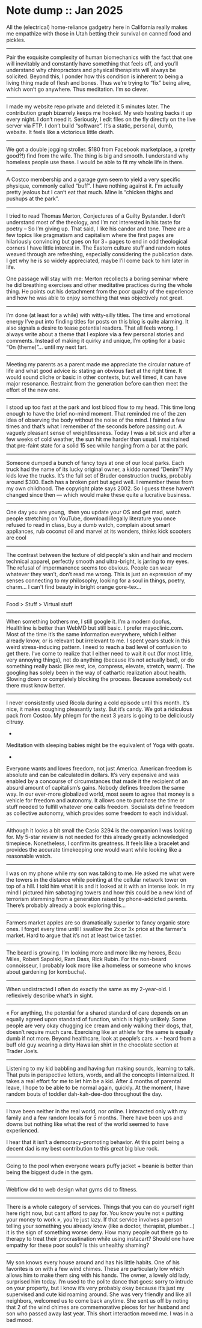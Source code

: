 # Note dump :: Jan 2025

All the (electrical) home-reliance gadgetry here in California really makes me empathize with those in Utah betting their survival on canned food and pickles.

---
Pair the exquisite complexity of human biomechanics with the fact that one will inevitably and constantly have something that feels off, and you’ll understand why chiropractors and physical therapists will always be solicited. Beyond this, I ponder how this condition is inherent to being a living thing made of flesh and bones. Thus we’re trying to “fix” being alive, which won’t go anywhere. Thus meditation. I’m so clever.

---
I made my website repo private and deleted it 5 minutes later. The contribution graph bizarrely keeps me hooked. My web hosting backs it up every night. I don’t need it. Seriously, I edit files on the fly directly on the live server via FTP. I don’t build “software”. It’s a static, personal, dumb, website. It feels like a victorious little death.

---
We got a double jogging stroller. $180 from Facebook marketplace, a (pretty good?!) find from the wife. The thing is big and smooth. I understand why homeless people use these. I would be able to fit my whole life in there.

---
A Costco membership and a garage gym seem to yield a very specific physique, commonly called “buff”. I have nothing against it. I'm actually pretty jealous but I can’t eat that much. Mine is “chicken thighs and pushups at the park”.

---
I tried to read Thomas Merton, Conjectures of a Guilty Bystander. I don’t understand most of the theology, and I’m not interested in his taste for poetry – So I’m giving up. That said, I like his candor and tone. There are a few topics like pragmatism and capitalism where the first pages are hilariously convincing but goes on for 3+ pages to end in odd theological corners I have little interest in. The Eastern culture stuff and random notes weaved through are refreshing, especially considering the publication date. I get why he is so widely appreciated, maybe I’ll come back to him later in life.

One passage will stay with me: Merton recollects a boring seminar where he did breathing exercises and other meditative practices during the whole thing. He points out his detachment from the poor quality of the experience and how he was able to enjoy something that was objectively not great.

---
I’m done (at least for a while) with witty-silly titles. The time and emotional energy I’ve put into finding titles for posts on this blog is quite alarming. It also signals a desire to tease potential readers. That all feels wrong. I always write about a theme that I explore via a few personal stories and comments. Instead of making it quirky and unique, I’m opting for a basic “On (theme)”… until my next fart.

---
Meeting my parents as a parent made me appreciate the circular nature of life and what good advice is: stating an obvious fact at the right time. It would sound cliche or basic in other contexts, but well timed, it can have major resonance. Restraint from the generation before can then meet the effort of the new one.

---
I stood up too fast at the park and lost blood flow to my head. This time long enough to have the brief no-mind moment. That reminded me of the zen idea of observing the body without the noise of the mind. I fainted a few times and that’s what I remember of the seconds before passing out. A vaguely pleasant sense of weightlessness. Today I was a bit sick and after a few weeks of cold weather, the sun hit me harder than usual. I maintained that pre-faint state for a solid 15 sec while hanging from a bar at the park.

---
Someone dumped a bunch of fancy toys at one of our local parks. Each truck had the name of its lucky original owner, a kiddo named “Denim”? My kids love the trucks. It’s the full set of Bruder construction trucks, probably around $300. Each has a broken part but aged well. I remember these from my own childhood. The copyright plate says 2002. So I guess these haven’t changed since then — which would make these quite a lucrative business.

---
One day you are young, 
then you update your OS and get mad,
watch people stretching on YouTube,
download illegally literature you once refused to read in class,
buy a dumb watch,
complain about smart appliances,
rub coconut oil and marvel at its wonders,
thinks kick scooters are cool

---
The contrast between the texture of old people's skin and hair and modern technical apparel, perfectly smooth and ultra-bright, is jarring to my eyes. The refusal of impermanence seems too obvious. People can wear whatever they wan’t, don’t read me wrong. This is just an expression of my senses connecting to my philosophy, looking for a soul in things, poetry, charm... I can't find beauty in bright orange gore-tex...

---
Food > Stuff > Virtual stuff

---
When something bothers me, I still google it. I’m a modern doofus, Healthline is better than WebMD but still basic. I prefer mayoclinic.com. Most of the time it’s the same information everywhere, which I either already know, or is relevant but irrelevant to me. I spent years stuck in this weird stress-inducing pattern. I need to reach a bad level of confusion to get there. I’ve come to realize that I either need to wait it out (for most little, very annoying things), not do anything (because it’s not actually bad), or do something really basic (like rest, ice, compress, elevate, stretch, warm). The googling has solely been in the way of cathartic realization about health. Slowing down or completely blocking the process. Because somebody out there must know better.

---
I never consistently used Ricola during a cold episode until this month. It’s nice, it makes coughing pleasantly tasty. But it’s candy. We got a ridiculous pack from Costco. My phlegm for the next 3 years is going to be deliciously citrusy. 

-
Meditation with sleeping babies might be the equivalent of Yoga with goats.

-
Everyone wants and loves freedom, not just America. American freedom is absolute and can be calculated in dollars. It’s very expensive and was enabled by a concourse of circumstances that made it the recipient of an absurd amount of capitalism’s gains. Nobody defines freedom the same way. In our ever-more globalized world, most seem to agree that money is a vehicle for freedom and autonomy. It allows one to purchase the time or stuff needed to fulfill whatever one calls freedom. Socialists define freedom as collective autonomy, which provides some freedom to each individual.

---
Although it looks a bit small the Casio 3294 is the companion I was looking for. My 5-star review is not needed for this already greatly acknowledged timepiece. Nonetheless, I confirm its greatness. It feels like a bracelet and provides the accurate timekeeping one would want while looking like a reasonable watch.

---
I was on my phone while my son was talking to me. He asked me what were the towers in the distance while pointing at the cellular network tower on top of a hill. I told him what it is and it looked at it with an intense look. In my mind I pictured him sabotaging towers and how this could be a new kind of terrorism stemming from a generation raised by phone-addicted parents. There’s probably already a book exploring this…

---
Farmers market apples are so dramatically superior to fancy organic store ones. I forget every time until I swallow the 2x or 3x price at the farmer's market. Hard to argue that it’s not at least twice tastier.

---
The beard is growing. I’m looking more and more like my heroes, Beau Miles, Robert Sapolski, Ram Dass, Rick Rubin. For the non-beard connoisseur, I probably look more like a homeless or someone who knows about gardening (or kombucha).

---
When undistracted I often do exactly the same as my 2-year-old. I reflexively describe what’s in sight.

---
« For anything, the potential for a shared standard of care depends on an equally agreed upon standard of function, which is highly unlikely. Some people are very okay chugging ice cream and only walking their dogs, that, doesn’t require much care. Exercising like an athlete for the same is equally dumb if not more. Beyond healthcare, look at people’s cars. » - heard from a buff old guy wearing a dirty Hawaiian shirt in the chocolate section at Trader Joe’s. 

---
Listening to my kid babbling and having fun making sounds, learning to talk. That puts in perspective letters, words, and all the concepts I internalized. It takes a real effort for me to let him be a kid. After 4 months of parental leave, I hope to be able to be normal again, quickly. At the moment, I have random bouts of toddler dah-kah-dee-doo throughout the day.

---
I have been neither in the real world, nor online. I interacted only with my family and a few random locals for 5 months. There have been ups and downs but nothing like what the rest of the world seemed to have experienced.

I hear that it isn’t a democracy-promoting behavior. At this point being a decent dad is my best contribution to this great big blue rock. 

---
Going to the pool when everyone wears puffy jacket + beanie is better than being the biggest dude in the gym.

---
Webflow did to web design what gyms did to fitness.

---
There is a whole category of services. Things that you can do yourself right here right now, but cant afford to pay for. You know you’re not « putting your money to work », you’re just lazy. If that service involves a person telling your something you already know (like a doctor, therapist, plumber…) it is the sign of something worse: deny. How many people out there go to therapy to treat their procrastination while using instacart? Should one have empathy for these poor souls? Is this unhealthy shaming?

---
My son knows every house around and has his little habits. One of his favorites is on with a few wind chimes. These are particularly low which allows him to make them sing with his hands. The owner, a lovely old lady, surprised him today. I’m used to the polite dance that goes: sorry to intrude on your property, but I know it’s very probably okay because it’s just my supervised and cute kid roaming around. She was very friendly and like all neighbors, welcomed us to come back anytime. She sent us off by noting that 2 of the wind chimes are commemorative pieces for her husband and son who passed away last year. This short interaction moved me. I was in a bad mood.